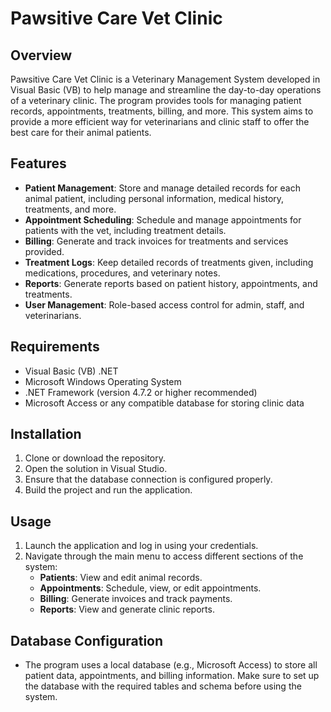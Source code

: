 # Pawsitive Care Vet Clinic

## Overview

Pawsitive Care Vet Clinic is a Veterinary Management System developed in Visual Basic (VB) to help manage and streamline the day-to-day operations of a veterinary clinic. The program provides tools for managing patient records, appointments, treatments, billing, and more. This system aims to provide a more efficient way for veterinarians and clinic staff to offer the best care for their animal patients.

## Features

- **Patient Management**: Store and manage detailed records for each animal patient, including personal information, medical history, treatments, and more.
- **Appointment Scheduling**: Schedule and manage appointments for patients with the vet, including treatment details.
- **Billing**: Generate and track invoices for treatments and services provided.
- **Treatment Logs**: Keep detailed records of treatments given, including medications, procedures, and veterinary notes.
- **Reports**: Generate reports based on patient history, appointments, and treatments.
- **User Management**: Role-based access control for admin, staff, and veterinarians.

## Requirements

- Visual Basic (VB) .NET
- Microsoft Windows Operating System
- .NET Framework (version 4.7.2 or higher recommended)
- Microsoft Access or any compatible database for storing clinic data

## Installation

1. Clone or download the repository.
2. Open the solution in Visual Studio.
3. Ensure that the database connection is configured properly.
4. Build the project and run the application.

## Usage

1. Launch the application and log in using your credentials.
2. Navigate through the main menu to access different sections of the system:
   - **Patients**: View and edit animal records.
   - **Appointments**: Schedule, view, or edit appointments.
   - **Billing**: Generate invoices and track payments.
   - **Reports**: View and generate clinic reports.

## Database Configuration

- The program uses a local database (e.g., Microsoft Access) to store all patient data, appointments, and billing information. Make sure to set up the database with the required tables and schema before using the system.